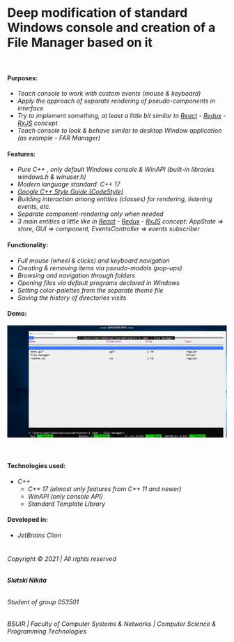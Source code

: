 # Deep modification of standard Windows console and creation of a File Manager based on it

&nbsp;

#### Purposes:

* _Teach console to work with custom events (mouse & keyboard)_
* _Apply the approach of separate rendering of pseudo-components in interface_
* _Try to implement something, at least a little bit similar to [React](https://reactjs.org/)
        - [Redux](https://redux.js.org/) - [RxJS](https://rxjs.dev/) concept_
* _Teach console to look & behave similar to desktop Window application (as example - FAR Manager)_

#### Features:

* _Pure C++ , only default Windows console & WinAPI (built-in libraries windows.h & winuser.h)_
* _Modern language standard: C++ 17_
* _[Google C++ Style Guide (CodeStyle)](https://google.github.io/styleguide/cppguide.html)_
* _Building interaction among entities (classes) for rendering, listening events, etc._
* _Separate component-rendering only when needed_
* _3 main entities a little like in [React](https://reactjs.org/) - [Redux](https://redux.js.org/) - [RxJS](https://rxjs.dev/) concept: AppState => store, GUI => component, EventsController => events subscriber_

#### Functionality:

* _Full mouse (wheel & clicks) and keyboard navigation_
* _Creating & removing items via pseudo-modals (pop-ups)_
* _Browsing and navigation through folders_
* _Opening files via default programs declared in Windows_
* _Setting color-palettes from the separate theme file_
* _Saving the history of directories visits_

#### Demo:

![alt text](demo.gif "Demonstration")
&nbsp;  
&nbsp;

#### Technologies used:

* _C++_
    * _C++ 17 (almost only features from C++ 11 and newer)_
    * _WinAPI (only console API)_
    * _Standard Template Library_

#### Developed in:

* _JetBrains Clion_
  &nbsp;  
  &nbsp;

###### _Copyright © 2021 | All rights reserved_

###### **Slutski Nikita**

###### _Student of group 053501_

###### _BSUIR | Faculty of Computer Systems & Networks | Computer Science & Programming Technologies_
